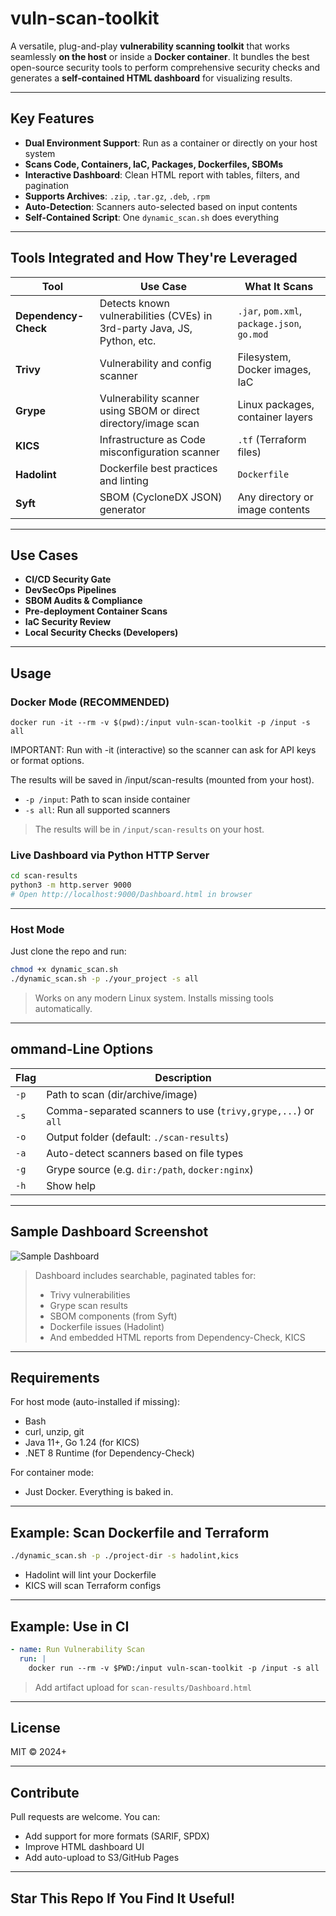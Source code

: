 # vuln-scan-toolkit

A versatile, plug-and-play **vulnerability scanning toolkit** that works seamlessly **on the host** or inside a **Docker container**. It bundles the best open-source security tools to perform comprehensive security checks and generates a **self-contained HTML dashboard** for visualizing results.

---

## Key Features

- **Dual Environment Support**: Run as a container or directly on your host system
- **Scans Code, Containers, IaC, Packages, Dockerfiles, SBOMs**
- **Interactive Dashboard**: Clean HTML report with tables, filters, and pagination
- **Supports Archives**: `.zip`, `.tar.gz`, `.deb`, `.rpm`
- **Auto-Detection**: Scanners auto-selected based on input contents
- **Self-Contained Script**: One `dynamic_scan.sh` does everything

---

## Tools Integrated and How They're Leveraged

| Tool | Use Case | What It Scans |
|------|----------|---------------|
| **Dependency-Check** | Detects known vulnerabilities (CVEs) in 3rd-party Java, JS, Python, etc. | `.jar`, `pom.xml`, `package.json`, `go.mod` |
| **Trivy** | Vulnerability and config scanner | Filesystem, Docker images, IaC |
| **Grype** | Vulnerability scanner using SBOM or direct directory/image scan | Linux packages, container layers |
| **KICS** | Infrastructure as Code misconfiguration scanner | `.tf` (Terraform files) |
| **Hadolint** | Dockerfile best practices and linting | `Dockerfile` |
| **Syft** | SBOM (CycloneDX JSON) generator | Any directory or image contents |

---

## Use Cases

- **CI/CD Security Gate**
- **DevSecOps Pipelines**
- **SBOM Audits & Compliance**
- **Pre-deployment Container Scans**
- **IaC Security Review**
- **Local Security Checks (Developers)**

---

## Usage
### Docker Mode (RECOMMENDED)
```
docker run -it --rm -v $(pwd):/input vuln-scan-toolkit -p /input -s all
```
IMPORTANT: Run with -it (interactive) so the scanner can ask for API keys or format options.

The results will be saved in /input/scan-results (mounted from your host).

* `-p /input`: Path to scan inside container
* `-s all`: Run all supported scanners

> The results will be in `/input/scan-results` on your host.

### Live Dashboard via Python HTTP Server

```bash
cd scan-results
python3 -m http.server 9000
# Open http://localhost:9000/Dashboard.html in browser
```

---

### Host Mode

Just clone the repo and run:

```bash
chmod +x dynamic_scan.sh
./dynamic_scan.sh -p ./your_project -s all
```

> Works on any modern Linux system. Installs missing tools automatically.

---

## ommand-Line Options

| Flag | Description                                                  |
| ---- | ------------------------------------------------------------ |
| `-p` | Path to scan (dir/archive/image)                             |
| `-s` | Comma-separated scanners to use (`trivy,grype,...`) or `all` |
| `-o` | Output folder (default: `./scan-results`)                    |
| `-a` | Auto-detect scanners based on file types                     |
| `-g` | Grype source (e.g. `dir:/path`, `docker:nginx`)              |
| `-h` | Show help                                                    |

---

## Sample Dashboard Screenshot

![Sample Dashboard](docs/sample-dashboard.png)

> Dashboard includes searchable, paginated tables for:
>
> * Trivy vulnerabilities
> * Grype scan results
> * SBOM components (from Syft)
> * Dockerfile issues (Hadolint)
> * And embedded HTML reports from Dependency-Check, KICS

---

##  Requirements

For host mode (auto-installed if missing):

* Bash
* curl, unzip, git
* Java 11+, Go 1.24 (for KICS)
* .NET 8 Runtime (for Dependency-Check)

For container mode:

* Just Docker. Everything is baked in.

---

## Example: Scan Dockerfile and Terraform

```bash
./dynamic_scan.sh -p ./project-dir -s hadolint,kics
```

* Hadolint will lint your Dockerfile
* KICS will scan Terraform configs

---

## Example: Use in CI

```yaml
- name: Run Vulnerability Scan
  run: |
    docker run --rm -v $PWD:/input vuln-scan-toolkit -p /input -s all
```

> Add artifact upload for `scan-results/Dashboard.html`

---

## License

MIT © 2024+

---

## Contribute

Pull requests are welcome. You can:

* Add support for more formats (SARIF, SPDX)
* Improve HTML dashboard UI
* Add auto-upload to S3/GitHub Pages

---

## Star This Repo If You Find It Useful!
